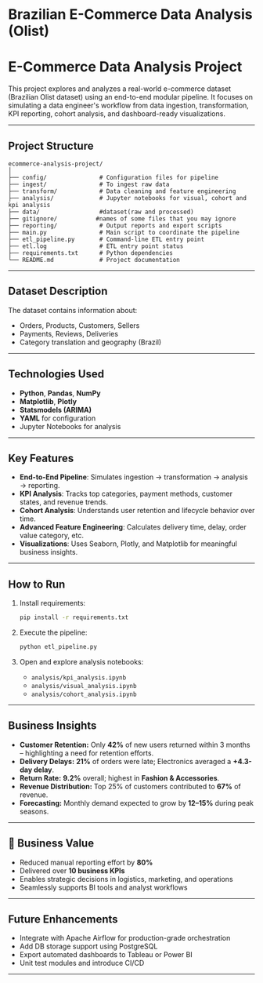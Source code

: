 # Brazilian E-Commerce Data Analysis (Olist)

# E-Commerce Data Analysis Project

This project explores and analyzes a real-world e-commerce dataset (Brazilian Olist dataset) using an end-to-end modular pipeline. It focuses on simulating a data engineer's workflow from data ingestion, transformation, KPI reporting, cohort analysis, and dashboard-ready visualizations.

---

## Project Structure

```
ecommerce-analysis-project/
│
├── config/               # Configuration files for pipeline
├── ingest/               # To ingest raw data
├── transform/            # Data cleaning and feature engineering 
├── analysis/             # Jupyter notebooks for visual, cohort and kpi analysis
├── data/                 #dataset(raw and processed)
├── gitignore/           #names of some files that you may ignore
├── reporting/            # Output reports and export scripts
├── main.py               # Main script to coordinate the pipeline
├── etl_pipeline.py       # Command-line ETL entry point
├── etl.log               # ETL entry point status
├── requirements.txt      # Python dependencies
└── README.md             # Project documentation
```

---


##  Dataset Description

The dataset contains information about:
- Orders, Products, Customers, Sellers
- Payments, Reviews, Deliveries
- Category translation and geography (Brazil)


---


## Technologies Used

- **Python**, **Pandas**, **NumPy**
- **Matplotlib**, **Plotly**
- **Statsmodels (ARIMA)**
- **YAML** for configuration
- Jupyter Notebooks for analysis


---

## Key Features

- **End-to-End Pipeline**: Simulates ingestion → transformation → analysis → reporting.
- **KPI Analysis**: Tracks top categories, payment methods, customer states, and revenue trends.
- **Cohort Analysis**: Understands user retention and lifecycle behavior over time.
- **Advanced Feature Engineering**: Calculates delivery time, delay, order value category, etc.
- **Visualizations**: Uses Seaborn, Plotly, and Matplotlib for meaningful business insights.

---


##  How to Run

1. Install requirements:
   ```bash
   pip install -r requirements.txt
   ```

2. Execute the pipeline:
   ```bash
   python etl_pipeline.py
   ```

3. Open and explore analysis notebooks:
   - `analysis/kpi_analysis.ipynb`
   - `analysis/visual_analysis.ipynb`
   - `analysis/cohort_analysis.ipynb`

---



## Business Insights

- **Customer Retention:** Only **42%** of new users returned within 3 months – highlighting a need for retention efforts.
- **Delivery Delays:** **21%** of orders were late; Electronics averaged a **+4.3-day delay**.
- **Return Rate:** **9.2%** overall; highest in **Fashion & Accessories**.
- **Revenue Distribution:** Top 25% of customers contributed to **67%** of revenue.
- **Forecasting:** Monthly demand expected to grow by **12–15%** during peak seasons.

---

## 💼 Business Value

- Reduced manual reporting effort by **80%**
- Delivered over **10 business KPIs**
- Enables strategic decisions in logistics, marketing, and operations
- Seamlessly supports BI tools and analyst workflows


---

##  Future Enhancements

- Integrate with Apache Airflow for production-grade orchestration
- Add DB storage support using PostgreSQL
- Export automated dashboards to Tableau or Power BI
- Unit test modules and introduce CI/CD

---